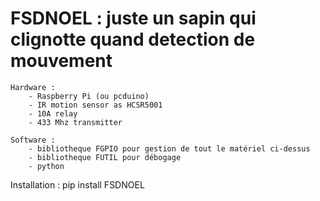 FSDNOEL : juste un sapin qui clignotte quand detection de mouvement
========================================================================

	Hardware :
		- Raspberry Pi (ou pcduino)
		- IR motion sensor as HCSR5001
		- 10A relay
		- 433 Mhz transmitter
	
	Software :
		- bibliotheque FGPIO pour gestion de tout le matériel ci-dessus
		- bibliotheque FUTIL pour débogage
		- python
		

Installation :
     pip install FSDNOEL
	 
	 

